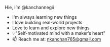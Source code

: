    Hie, I’m @kanchannegii
-  I'm always learning new things
-  I love building real-world projects
-  Love to learn and explore new things
- 💡"Self-motivated mind with a maker’s heart"
- 📫 Reach me at: nkanchan765@gmail.com

